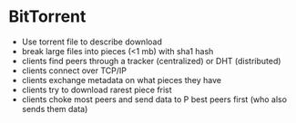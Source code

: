 # BitTorrent

* Use torrent file to describe download
* break large files into pieces (<1 mb) with sha1 hash
* clients find peers through a tracker (centralized) or DHT (distributed)
* clients connect over TCP/IP
* clients exchange metadata on what pieces they have
* clients try to download rarest piece frist
* clients choke most peers and send data to P best peers first (who also sends them data)
